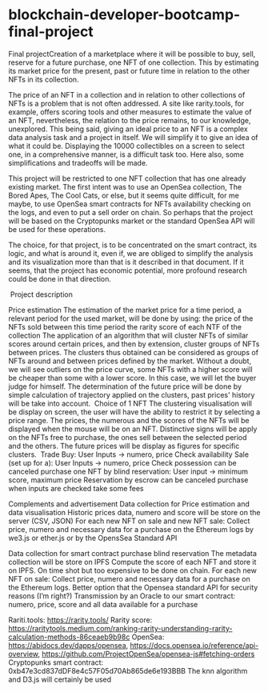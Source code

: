 # blockchain-developer-bootcamp-final-project

Final projectCreation of a marketplace where it will be possible to buy, sell, reserve for a future purchase, one NFT of one collection. This by estimating its market price for the present, past or future time in relation to the other NFTs in its collection.

The price of an NFT in a collection and in relation to other collections of NFTs is a problem that is not often addressed. A site like rarity.tools, for example, offers scoring tools and other measures to estimate the value of an NFT, nevertheless, the relation to the price remains, to our knowledge, unexplored. This being said, giving an ideal price to an NFT is a complex data analysis task and a project in itself. We will simplify it to give an idea of what it could be. 
Displaying the 10000 collectibles on a screen to select one, in a comprehensive manner, is a difficult task too. Here also, some simplifications and tradeoffs will be made. 

This project will be restricted to one NFT collection that has one already existing market. The first intent was to use an OpenSea collection, The Bored Apes, The Cool Cats, or else, but it seems quite difficult, for me maybe, to use OpenSea smart contracts for NFTs availability checking on the logs, and even to put a sell order on chain. So perhaps that the project will be based on the Cryptopunks market or the standard OpenSea API will be used for these operations. 

The choice, for that project, is to be concentrated on the smart contract, its logic, and what is around it, even if, we are obliged to simplify the analysis and its visualization more than  that is it described in that document. If it seems, that the project has economic potential, more profound research could be done in that direction. 

 Project description

Price estimation The estimation of the market price for a time period, a relevant period for the used market, will be done by using:
the price of the NFTs sold between this time period
the rarity score of each NTF of the collection
The application of an algorithm that will cluster NFTs of similar scores around certain prices, and then by extension, cluster groups of NFTs between prices.
The clusters thus obtained can be considered as groups of NFTs around and between prices defined by the market.
Without a doubt, we will see outliers on the price curve, some NFTs with a higher score will be cheaper than some with a lower score. In this case, we will let the buyer judge for himself. 
The determination of the future price will be done by simple calculation of trajectory applied on the clusters, past prices' history will be take into account. 
Choice of 1 NFT
The clustering visualisation will be display on screen, the user will have the ability to restrict it by selecting a price range. 
The prices, the numerous and the scores of the NFTs will be displayed when the mouse will be on an NFT. 
Distinctive signs will be apply on the NFTs free to purchase, the ones sell between the selected period and the others.
The future prices will be display as figures for specific clusters. 
 Trade
Buy:
User Inputs -> numero, price
Check availability
Sale (set up for a):
User Inputs -> numero, price
Check possession
can be canceled
purchase one NFT by blind reservation:
User input -> minimum score, maximum price
Reservation by escrow
can be canceled
purchase when inputs are checked
take some fees

Complements and advertisement 
Data collection for Price estimation and data visualisation
Historic prices data, numero and score will be store on the server (CSV, JSON)
For each new NFT on sale and new NFT sale: 
Collect price, numero and necessary data for a purchase on the Ethereum logs by we3.js or ether.js or by the OpensSea Standard API

Data collection for smart contract purchase blind reservation
The metadata collection will be store on IPFS
Compute the score of each NFT and store it on IPFS. On time shot but too expensive to be done on chain.
For each new NFT on sale: 
Collect price, numero and necessary data for a purchase on the Ethereum logs. Better option that the Opensea standard API for security reasons (I’m right?)
Transmission by an Oracle to our smart contract: numero, price, score and all data available for a purchase

Rariti.tools: https://rarity.tools/
Rarity score: https://raritytools.medium.com/ranking-rarity-understanding-rarity-calculation-methods-86ceaeb9b98c
OpenSea: https://abidocs.dev/dapps/opensea, https://docs.opensea.io/reference/api-overview, https://github.com/ProjectOpenSea/opensea-js#fetching-orders
Cryptopunks smart contract: 0xb47e3cd837dDF8e4c57F05d70Ab865de6e193BBB
The knn algorithm and D3.js will certainly be used
 
